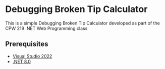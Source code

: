 # Debugging Broken Tip Calculator
This is a simple Debugging Broken Tip Calculator developed as part of the CPW 219 .NET Web Programming class

## Prerequisites
- [Visual Studio 2022](https://visualstudio.microsoft.com/)
- [.NET 8.0](https://dotnet.microsoft.com/en-us/download)
